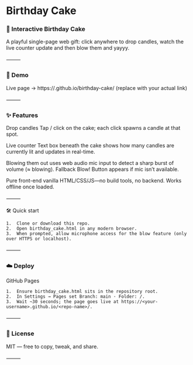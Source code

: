 # Birthday Cake

### 🎂 Interactive Birthday Cake

A playful single-page web gift: click anywhere to drop candles, watch the live counter update and then blow them and yayyy.

⸻

### 🚀 Demo

Live page → https://<your-username>.github.io/birthday-cake/ (replace with your actual link)

⸻

### ✨ Features

Drop candles Tap / click on the cake; each click spawns a candle at that spot.

Live counter Text box beneath the cake shows how many candles are currently lit and updates in real-time.

Blowing them out uses web audio mic input to detect a sharp burst of volume (≈ blowing). Fallback Blow! Button appears if mic isn’t available.

Pure front-end vanilla HTML/CSS/JS—no build tools, no backend. Works offline once loaded.


⸻

🛠 Quick start

	1.	Clone or download this repo.
	2.	Open birthday_cake.html in any modern browser.
	3.	When prompted, allow microphone access for the blow feature (only over HTTPS or localhost).

⸻

### ☁️ Deploy

GitHub Pages

	1.	Ensure birthday_cake.html sits in the repository root.
	2.	In Settings → Pages set Branch: main · Folder: /.
	3.	Wait ~30 seconds; the page goes live at https://<your-username>.github.io/<repo-name>/.

⸻

### 📜 License

MIT — free to copy, tweak, and share.

⸻
